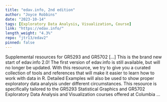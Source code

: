 ```yaml
---
title: "edav.info, 2nd edition"
author: "Joyce Robbins"
date: "2023-10-14"
tags: [Exploratory Data Analysis, Visualization, Course]
link: "https://edav.info/"
length_weight: "4.3%"
repo: "jtr13/edav2"
pinned: false
---
```


Supplemental resources for GR5293 and GR5702 [...] This is the brand new start of edav.info 2.0! The first version of edav.info is still available, but will no longer be updated. With this resource, we try to give you a curated collection of tools and references that will make it easier to learn how to work with data in R. Detailed Examples will also be used to show proper exploratory data analysis under different circumstances. This resource is specifically tailored to the GR5293 Statistical Graphics and GR5702 Exploratory Data Analysis and Visualization courses offered at Columbia ...
